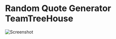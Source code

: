 # Random Quote Generator TeamTreeHouse
 
![Screenshot](https://github.com/MarlonThompson71/A_RANDOM_QUOTE_GENERATOR-V1/assets/59469213/ee742461-cda5-43d0-add8-9a47cef5fa9e
)


